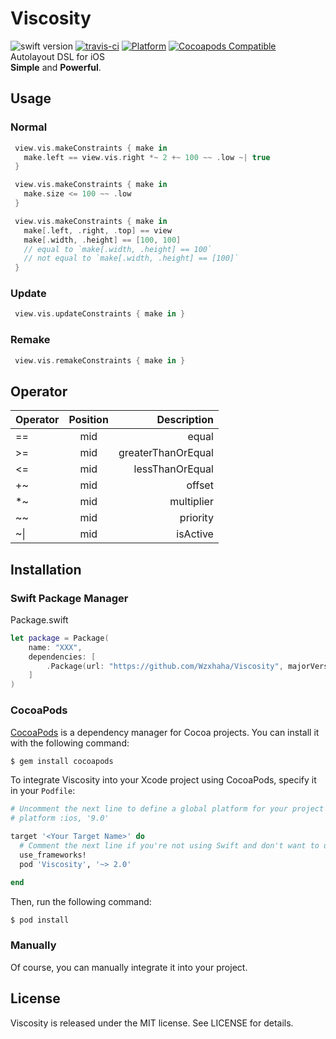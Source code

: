 # Viscosity
![swift version](https://img.shields.io/badge/Language-Swift4-blue.svg)
[![travis-ci](https://travis-ci.org/Wzxhaha/Viscosity.svg?branch=master)](https://travis-ci.org/Wzxhaha/Viscosity)
[![Platform](https://img.shields.io/cocoapods/p/Viscosity.svg?style=flat)](https://github.com/Wzxhaha/Viscosity)
[![Cocoapods Compatible](https://img.shields.io/cocoapods/v/Viscosity.svg)](https://cocoapods.org/pods/Viscosity)
<br/>
Autolayout DSL for iOS <br/>
**Simple** and **Powerful**.

## Usage

### Normal

```swift
 view.vis.makeConstraints { make in
   make.left == view.vis.right *~ 2 +~ 100 ~~ .low ~| true
 }
```

```swift
 view.vis.makeConstraints { make in
   make.size <= 100 ~~ .low
 }
```

```swift
 view.vis.makeConstraints { make in
   make[.left, .right, .top] == view
   make[.width, .height] == [100, 100] 
   // equal to `make[.width, .height] == 100`
   // not equal to `make[.width, .height] == [100]`
 }
```


### Update

```swift
 view.vis.updateConstraints { make in }
```

### Remake
```swift
 view.vis.remakeConstraints { make in }
```

## Operator

| Operator | Position | Description |
| ---------|:--------:| -----------:|
| == | mid | equal |
| >= | mid | greaterThanOrEqual |
| <= | mid | lessThanOrEqual |
| +~ | mid | offset |
| *~ | mid | multiplier |
| ~~ | mid | priority |
| ~\| | mid | isActive |


## Installation

### Swift Package Manager

Package.swift
```swift
let package = Package(
    name: "XXX",
    dependencies: [
        .Package(url: "https://github.com/Wzxhaha/Viscosity", majorVersion: 2)
    ]
)
```

### CocoaPods

[CocoaPods](http://cocoapods.org) is a dependency manager for Cocoa projects. You can install it with the following command:

```bash
$ gem install cocoapods
```

To integrate Viscosity into your Xcode project using CocoaPods, specify it in your `Podfile`:

```ruby
# Uncomment the next line to define a global platform for your project
# platform :ios, '9.0'

target '<Your Target Name>' do
  # Comment the next line if you're not using Swift and don't want to use dynamic frameworks
  use_frameworks!
  pod 'Viscosity', '~> 2.0'

end
```

Then, run the following command:

```bash
$ pod install
```

### Manually

Of course, you can manually integrate it into your project.

## License
Viscosity is released under the MIT license. See LICENSE for details.
